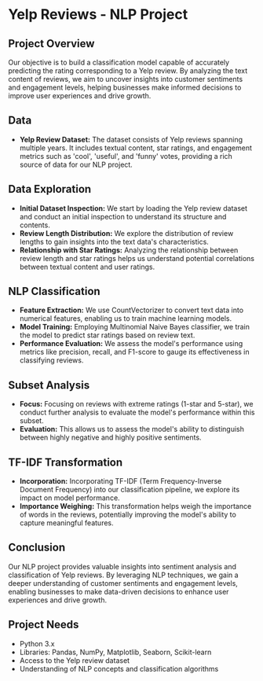 # Yelp Reviews - NLP Project

## Project Overview
Our objective is to build a classification model capable of accurately predicting the rating corresponding to a Yelp review. By analyzing the text content of reviews, we aim to uncover insights into customer sentiments and engagement levels, helping businesses make informed decisions to improve user experiences and drive growth.

## Data
- **Yelp Review Dataset:** The dataset consists of Yelp reviews spanning multiple years. It includes textual content, star ratings, and engagement metrics such as 'cool', 'useful', and 'funny' votes, providing a rich source of data for our NLP project.

## Data Exploration
- **Initial Dataset Inspection:** We start by loading the Yelp review dataset and conduct an initial inspection to understand its structure and contents.
- **Review Length Distribution:** We explore the distribution of review lengths to gain insights into the text data's characteristics.
- **Relationship with Star Ratings:** Analyzing the relationship between review length and star ratings helps us understand potential correlations between textual content and user ratings.

## NLP Classification
- **Feature Extraction:** We use CountVectorizer to convert text data into numerical features, enabling us to train machine learning models.
- **Model Training:** Employing Multinomial Naive Bayes classifier, we train the model to predict star ratings based on review text.
- **Performance Evaluation:** We assess the model's performance using metrics like precision, recall, and F1-score to gauge its effectiveness in classifying reviews.

## Subset Analysis
- **Focus:** Focusing on reviews with extreme ratings (1-star and 5-star), we conduct further analysis to evaluate the model's performance within this subset.
- **Evaluation:** This allows us to assess the model's ability to distinguish between highly negative and highly positive sentiments.

## TF-IDF Transformation
- **Incorporation:** Incorporating TF-IDF (Term Frequency-Inverse Document Frequency) into our classification pipeline, we explore its impact on model performance.
- **Importance Weighing:** This transformation helps weigh the importance of words in the reviews, potentially improving the model's ability to capture meaningful features.

## Conclusion
Our NLP project provides valuable insights into sentiment analysis and classification of Yelp reviews. By leveraging NLP techniques, we gain a deeper understanding of customer sentiments and engagement levels, enabling businesses to make data-driven decisions to enhance user experiences and drive growth.

## Project Needs
- Python 3.x
- Libraries: Pandas, NumPy, Matplotlib, Seaborn, Scikit-learn
- Access to the Yelp review dataset
- Understanding of NLP concepts and classification algorithms